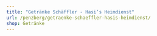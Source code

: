 ```yaml
---
title: "Getränke Schäffler - Hasi’s Heimdienst"
url: /penzberg/getraenke-schaeffler-hasis-heimdienst/
shop: Getränke
---
```

